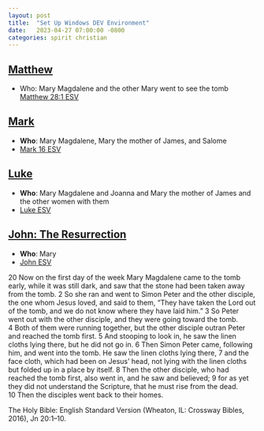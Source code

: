 ```yaml
---
layout: post
title:  "Set Up Windows DEV Environment"
date:   2023-04-27 07:00:00 -0800
categories: spirit christian
---
```


## [Matthew](https://app.logos.com/books/LLS%3A1.0.710/references/bible%2Besv.61.28.1)

- Who: Mary Magdalene and the other Mary went to see the tomb
[Matthew 28:1 ESV](https://app.logos.com/books/LLS%3A1.0.710/references/bible%2Besv.61.28.1)

## [Mark](https://www.biblegateway.com/passage/?search=Mark%2016&version=CEB)

- **Who**: Mary Magdalene, Mary the mother of James, and Salome
- [Mark 16 ESV](https://www.biblegateway.com/passage/?search=Mark%2016&version=CEB)
  
  
## [Luke](https://app.logos.com/books/LLS%3A1.0.710/references/bible%2Besv.63.23.56)

- **Who**: Mary Magdalene and Joanna and Mary the mother of James and the other women with them
- [Luke ESV](https://app.logos.com/books/LLS%3A1.0.710/references/bible%2Besv.63.23.56)


## [John: The Resurrection](https://app.logos.com/books/LLS%3A1.0.710/references/bible%2Besv.64.20.1)

- **Who**: Mary
- [John ESV](https://app.logos.com/books/LLS%3A1.0.710/references/bible%2Besv.64.20.1)

20 Now on the first day of the week Mary Magdalene came to the tomb early, while it was still dark, and saw that the stone had been taken away from the tomb. 2 So she ran and went to Simon Peter and the other disciple, the one whom Jesus loved, and said to them, “They have taken the Lord out of the tomb, and we do not know where they have laid him.” 3 So Peter went out with the other disciple, and they were going toward the tomb. 4 Both of them were running together, but the other disciple outran Peter and reached the tomb first. 5 And stooping to look in, he saw the linen cloths lying there, but he did not go in. 6 Then Simon Peter came, following him, and went into the tomb. He saw the linen cloths lying there, 7 and the face cloth, which had been on Jesus’ head, not lying with the linen cloths but folded up in a place by itself. 8 Then the other disciple, who had reached the tomb first, also went in, and he saw and believed; 9 for as yet they did not understand the Scripture, that he must rise from the dead. 10 Then the disciples went back to their homes. 

The Holy Bible: English Standard Version (Wheaton, IL: Crossway Bibles, 2016), Jn 20:1–10.